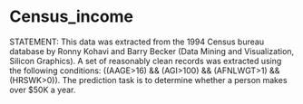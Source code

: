# Census_income
STATEMENT: This data was extracted from the 1994 Census bureau database by Ronny Kohavi and Barry Becker (Data Mining and Visualization, Silicon Graphics). A set of reasonably clean records was extracted using the following conditions: ((AAGE>16) &amp;&amp; (AGI>100) &amp;&amp; (AFNLWGT>1) &amp;&amp; (HRSWK>0)). The prediction task is to determine whether a person makes over $50K a year.

